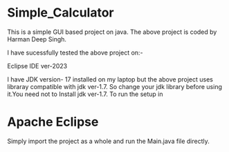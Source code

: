 
# Simple_Calculator
This is a simple GUI based project on java.
The above project is coded by Harman Deep Singh.

I have sucessfully tested the above project on:-

Eclipse IDE ver-2023


I have JDK version- 17 installed on my laptop but the above project uses libraray compatible with jdk ver-1.7. So change your jdk library before using it.You need not to Install jdk ver-1.7.
To run the setup in 
 # Apache Eclipse
 Simply import the project as a whole and run the Main.java file directly.
 


